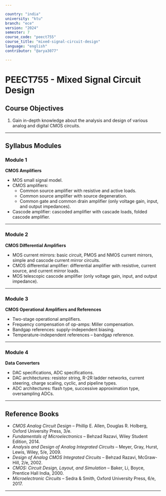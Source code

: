 ```yaml
---

country: "india"
university: "ktu"
branch: "ece"
version: "2024"
semester: 7
course_code: "peect755"
course_title: "mixed-signal-circuit-design"
language: "english"
contributor: "@arya3077"

---
```


# PEECT755 - Mixed Signal Circuit Design

## Course Objectives

1. Gain in-depth knowledge about the analysis and design of various analog and digital CMOS circuits.  

---

## Syllabus Modules

### Module 1
**CMOS Amplifiers**  
- MOS small signal model.  
- CMOS amplifiers:  
  - Common source amplifier with resistive and active loads.  
  - Common source amplifier with source degeneration.  
  - Common gate and common drain amplifier (only voltage gain, input, and output impedances).  
- Cascode amplifier: cascoded amplifier with cascade loads, folded cascode amplifier.  

---

### Module 2
**CMOS Differential Amplifiers**  
- MOS current mirrors: basic circuit, PMOS and NMOS current mirrors, simple and cascode current mirror circuits.  
- CMOS differential amplifier: differential amplifier with resistive, current source, and current mirror loads.  
- MOS telescopic cascode amplifier (only voltage gain, input, and output impedance).  

---

### Module 3
**CMOS Operational Amplifiers and References**  
- Two-stage operational amplifiers.  
- Frequency compensation of op-amps: Miller compensation.  
- Bandgap references: supply-independent biasing.  
- Temperature-independent references – bandgap reference.  

---

### Module 4
**Data Converters**  
- DAC specifications, ADC specifications.  
- DAC architectures: resistor string, R-2R ladder networks, current steering, charge scaling, cyclic, and pipeline types.  
- ADC architectures: flash type, successive approximation type, oversampling ADCs.  

---

## Reference Books

- *CMOS Analog Circuit Design* – Phillip E. Allen, Douglas R. Holberg, Oxford University Press, 3/e.  
- *Fundamentals of Microelectronics* – Behzad Razavi, Wiley Student Edition, 2014.  
- *Analysis and Design of Analog Integrated Circuits* – Meyer, Gray, Hurst, Lewis, Wiley, 5/e, 2009.  
- *Design of Analog CMOS Integrated Circuits* – Behzad Razavi, McGraw-Hill, 2/e, 2002.  
- *CMOS: Circuit Design, Layout, and Simulation* – Baker, Li, Boyce, Prentice Hall India, 2000.  
- *Microelectronic Circuits* – Sedra & Smith, Oxford University Press, 6/e, 2017.  

---

